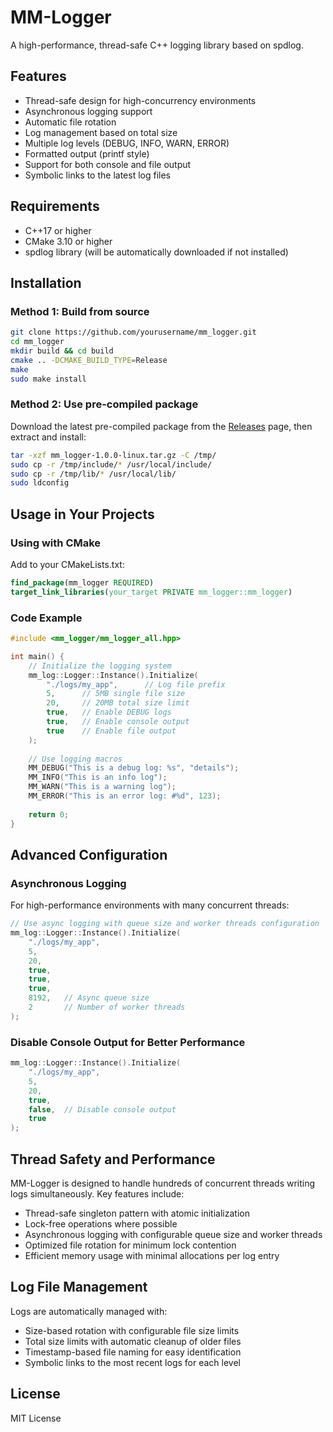 # MM-Logger

A high-performance, thread-safe C++ logging library based on spdlog.

## Features

- Thread-safe design for high-concurrency environments
- Asynchronous logging support
- Automatic file rotation
- Log management based on total size
- Multiple log levels (DEBUG, INFO, WARN, ERROR)
- Formatted output (printf style)
- Support for both console and file output
- Symbolic links to the latest log files

## Requirements

- C++17 or higher
- CMake 3.10 or higher
- spdlog library (will be automatically downloaded if not installed)

## Installation

### Method 1: Build from source

```bash
git clone https://github.com/yourusername/mm_logger.git
cd mm_logger
mkdir build && cd build
cmake .. -DCMAKE_BUILD_TYPE=Release
make
sudo make install
```

### Method 2: Use pre-compiled package

Download the latest pre-compiled package from the [Releases](https://github.com/yourusername/mm_logger/releases) page, then extract and install:

```bash
tar -xzf mm_logger-1.0.0-linux.tar.gz -C /tmp/
sudo cp -r /tmp/include/* /usr/local/include/
sudo cp -r /tmp/lib/* /usr/local/lib/
sudo ldconfig
```

## Usage in Your Projects

### Using with CMake

Add to your CMakeLists.txt:

```cmake
find_package(mm_logger REQUIRED)
target_link_libraries(your_target PRIVATE mm_logger::mm_logger)
```

### Code Example

```cpp
#include <mm_logger/mm_logger_all.hpp>

int main() {
    // Initialize the logging system
    mm_log::Logger::Instance().Initialize(
        "./logs/my_app",      // Log file prefix
        5,      // 5MB single file size
        20,     // 20MB total size limit
        true,   // Enable DEBUG logs
        true,   // Enable console output
        true    // Enable file output
    );
    
    // Use logging macros
    MM_DEBUG("This is a debug log: %s", "details");
    MM_INFO("This is an info log");
    MM_WARN("This is a warning log");
    MM_ERROR("This is an error log: #%d", 123);
    
    return 0;
}
```

## Advanced Configuration

### Asynchronous Logging

For high-performance environments with many concurrent threads:

```cpp
// Use async logging with queue size and worker threads configuration
mm_log::Logger::Instance().Initialize(
    "./logs/my_app",
    5,
    20,
    true,
    true,
    true,
    8192,   // Async queue size
    2       // Number of worker threads
);
```

### Disable Console Output for Better Performance

```cpp
mm_log::Logger::Instance().Initialize(
    "./logs/my_app",
    5,
    20,
    true,
    false,  // Disable console output
    true
);
```

## Thread Safety and Performance

MM-Logger is designed to handle hundreds of concurrent threads writing logs simultaneously. Key features include:

- Thread-safe singleton pattern with atomic initialization
- Lock-free operations where possible
- Asynchronous logging with configurable queue size and worker threads
- Optimized file rotation for minimum lock contention
- Efficient memory usage with minimal allocations per log entry

## Log File Management

Logs are automatically managed with:

- Size-based rotation with configurable file size limits
- Total size limits with automatic cleanup of older files
- Timestamp-based file naming for easy identification
- Symbolic links to the most recent logs for each level

## License

MIT License

